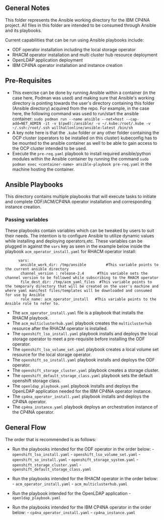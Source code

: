 ## General Notes
This folder represents the Ansible working directory for the IBM CP4NA project. All files in this folder are intended to be consumed through Ansible and its playbooks. 

Current capabilities that can be run using Ansible playbooks include:
- ODF operator installation including the local storage operator
- RHACM operator installation and multi cluster hub resource deployment
- OpenLDAP application deployment
- IBM CP4NA operator installation and instance creation	


## Pre-Requisites
- This exercise can be done by running Ansible within a container (in the case here, Podman was used) and making sure that Ansible's working directory is pointing towards the user's directory containing this folder (Ansible directory) acquired from the repo. For example, in the case here, the following command was used to run/start the ansible container:
`sudo podman run --name ansible --net=host --cap-add=NET_ADMIN -it -v $(pwd):/ansible/ -v ~/.kube:/root/.kube -v ~/.ssh:/root/.ssh willhallonline/ansible:latest /bin/sh`
- A key note here is that the `.kube` folder or any other folder containing the OCP cluster (operators to be installed on this cluster) kubeconfig has to be mounted to the ansible container as well to be able to gain access to the OCP cluster intended to be used.
- Execute the `pre-req.yaml` playbook to install required ansible/python modules within the Ansible container by running the command `sudo podman exec <container-name> ansible-playbook pre-req.yaml` in the machine hosting the container. 


## Ansible Playbooks
This directory contains multiple playbooks that will execute tasks to initiate and complete ODF/ACM/CP4NA operator installation and corresponding instance creation. 

### Passing variables
These playbooks contain variables which can be tweaked by users to suit their needs. The intention is to configure Ansible to utilize dynamic values while installing and deploying operators,etc. These variables can be plugged in against the `vars` key as seen in the example below inside the playbook `acm_operator_install.yaml` for RHACM operator install:

```
      vars:
       ansible_work_dir: /tmp/ansible         #This variable points to the current ansible directory
       channel_version : release-2.4      #This variable sets the channel version to be followed while subscribing to the RHACM operator
       file_dest_dir: /tmp/acm_yaml_files  #This variable points to the temporary directory that will be created on the user's machine and where yaml manifest files/templates will be downloaded and consumed for use by Ansible
       role_name: acm_operator_install   #This variable points to the Ansible role to refer to.

```


- The `acm_operator_install.yaml` file is a playbook that installs the RHACM playbook.
- The `acm_multiclusterhub.yaml` playbook creates the `multiclusterhub` resource after the RHACM operator is installed.
- The `openshift_lso_install.yaml` playbook installs and deploys the local storage operator to meet a pre-requisite before installing the ODF operator.
- The `openshift_lso_volume_set.yaml` playbook creates a local volume set resource for the local storage operator.
- The `openshift_so_install.yaml` playbook installs and deploys the ODF operator.
- The `openshift_storage_cluster.yaml` playbook creates a storage cluster.
- The `openshift_default_storage_class.yaml` playbook sets the default openshift storage class.
- The `openldap_playbook.yaml` playbook installs and deploys the OpenLDAP application needed for the IBM CP4NA operator instance.
- The `cp4na_operator_install.yaml` playbook installs and deploys the CP4NA operator.
- The `cp4na_instance.yaml` playbook deploys an orchestration instance of the CP4NA operator.



## General Flow
The order that is recommended is as follows:
- Run the playbooks intended for the ODF operator in the order below:
        - `openshift_lso_install.yaml` 
        - `openshift_lso_volume_set.yaml`
        - `openshift_so_install.yaml`
        - `openshift_storage_system.yaml` 
        - `openshift_storage_cluster.yaml`
        - `openshift_default_storage_class.yaml`

- Run the playbooks intended for the RHACM operator in the order below:
        - `acm_operator_install.yaml`
        - `acm_multiclusterhub.yaml`

- Run the playbook intended for the OpenLDAP application
        - `openldap_playbook.yaml`

- Run the playbooks intended for the IBM CP4NA operator in the order below:
        - `cp4na_operator_install.yaml`
        - `cp4na_instance.yaml`

